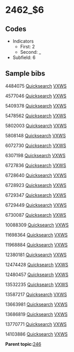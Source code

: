 # 2462\_$6

## Codes

-   Indicators
    -   First: 2
    -   Second: \_
-   Subfield: 6

## Sample bibs

4484075 [Quicksearch](https://search.library.yale.edu/catalog/4484075) [VXWS](http://prodorbis.library.yale.edu:7014/vxws/GetHoldingsService?bibId=4484075)

4577046 [Quicksearch](https://search.library.yale.edu/catalog/4577046) [VXWS](http://prodorbis.library.yale.edu:7014/vxws/GetHoldingsService?bibId=4577046)

5409378 [Quicksearch](https://search.library.yale.edu/catalog/5409378) [VXWS](http://prodorbis.library.yale.edu:7014/vxws/GetHoldingsService?bibId=5409378)

5478562 [Quicksearch](https://search.library.yale.edu/catalog/5478562) [VXWS](http://prodorbis.library.yale.edu:7014/vxws/GetHoldingsService?bibId=5478562)

5802003 [Quicksearch](https://search.library.yale.edu/catalog/5802003) [VXWS](http://prodorbis.library.yale.edu:7014/vxws/GetHoldingsService?bibId=5802003)

5808148 [Quicksearch](https://search.library.yale.edu/catalog/5808148) [VXWS](http://prodorbis.library.yale.edu:7014/vxws/GetHoldingsService?bibId=5808148)

6072730 [Quicksearch](https://search.library.yale.edu/catalog/6072730) [VXWS](http://prodorbis.library.yale.edu:7014/vxws/GetHoldingsService?bibId=6072730)

6307198 [Quicksearch](https://search.library.yale.edu/catalog/6307198) [VXWS](http://prodorbis.library.yale.edu:7014/vxws/GetHoldingsService?bibId=6307198)

6727836 [Quicksearch](https://search.library.yale.edu/catalog/6727836) [VXWS](http://prodorbis.library.yale.edu:7014/vxws/GetHoldingsService?bibId=6727836)

6728640 [Quicksearch](https://search.library.yale.edu/catalog/6728640) [VXWS](http://prodorbis.library.yale.edu:7014/vxws/GetHoldingsService?bibId=6728640)

6728923 [Quicksearch](https://search.library.yale.edu/catalog/6728923) [VXWS](http://prodorbis.library.yale.edu:7014/vxws/GetHoldingsService?bibId=6728923)

6729347 [Quicksearch](https://search.library.yale.edu/catalog/6729347) [VXWS](http://prodorbis.library.yale.edu:7014/vxws/GetHoldingsService?bibId=6729347)

6729449 [Quicksearch](https://search.library.yale.edu/catalog/6729449) [VXWS](http://prodorbis.library.yale.edu:7014/vxws/GetHoldingsService?bibId=6729449)

6730087 [Quicksearch](https://search.library.yale.edu/catalog/6730087) [VXWS](http://prodorbis.library.yale.edu:7014/vxws/GetHoldingsService?bibId=6730087)

10088309 [Quicksearch](https://search.library.yale.edu/catalog/10088309) [VXWS](http://prodorbis.library.yale.edu:7014/vxws/GetHoldingsService?bibId=10088309)

11698364 [Quicksearch](https://search.library.yale.edu/catalog/11698364) [VXWS](http://prodorbis.library.yale.edu:7014/vxws/GetHoldingsService?bibId=11698364)

11968884 [Quicksearch](https://search.library.yale.edu/catalog/11968884) [VXWS](http://prodorbis.library.yale.edu:7014/vxws/GetHoldingsService?bibId=11968884)

12380181 [Quicksearch](https://search.library.yale.edu/catalog/12380181) [VXWS](http://prodorbis.library.yale.edu:7014/vxws/GetHoldingsService?bibId=12380181)

12474428 [Quicksearch](https://search.library.yale.edu/catalog/12474428) [VXWS](http://prodorbis.library.yale.edu:7014/vxws/GetHoldingsService?bibId=12474428)

12480457 [Quicksearch](https://search.library.yale.edu/catalog/12480457) [VXWS](http://prodorbis.library.yale.edu:7014/vxws/GetHoldingsService?bibId=12480457)

13532235 [Quicksearch](https://search.library.yale.edu/catalog/13532235) [VXWS](http://prodorbis.library.yale.edu:7014/vxws/GetHoldingsService?bibId=13532235)

13587217 [Quicksearch](https://search.library.yale.edu/catalog/13587217) [VXWS](http://prodorbis.library.yale.edu:7014/vxws/GetHoldingsService?bibId=13587217)

13663981 [Quicksearch](https://search.library.yale.edu/catalog/13663981) [VXWS](http://prodorbis.library.yale.edu:7014/vxws/GetHoldingsService?bibId=13663981)

13686819 [Quicksearch](https://search.library.yale.edu/catalog/13686819) [VXWS](http://prodorbis.library.yale.edu:7014/vxws/GetHoldingsService?bibId=13686819)

13770771 [Quicksearch](https://search.library.yale.edu/catalog/13770771) [VXWS](http://prodorbis.library.yale.edu:7014/vxws/GetHoldingsService?bibId=13770771)

14103886 [Quicksearch](https://search.library.yale.edu/catalog/14103886) [VXWS](http://prodorbis.library.yale.edu:7014/vxws/GetHoldingsService?bibId=14103886)

**Parent topic:**[246](../../tags/246/246.md)

